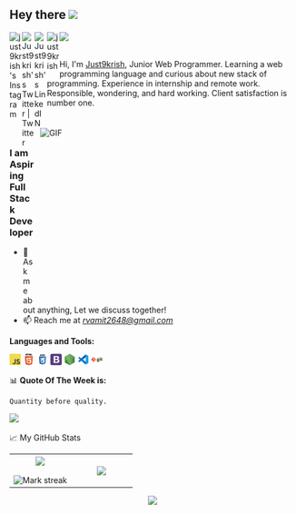 <!--   [![Matrix SVG](https://raw.githubusercontent.com/rodrigograca31/rodrigograca31/master/matrix.svg)](https://www.youtube.com/watch?v=SDkAGkd4NLc)  --> 
 ## Hey there <img src="https://media.giphy.com/media/hvRJCLFzcasrR4ia7z/giphy.gif" width="25px">
<a href="https://www.instagram.com/ig_ryuga" target="_blank">
  <img align="left" alt="just9krish's Instagram" width="22px" src="https://upload.wikimedia.org/wikipedia/commons/thumb/e/e7/Instagram_logo_2016.svg/768px-Instagram_logo_2016.svg.png" />
</a>
<a href="https://twitter.com/rvamit2648" target="_blank">
  <img align="left" alt="Just9krish's Twitter | Twitter" width="22px" src="https://raw.githubusercontent.com/peterthehan/peterthehan/master/assets/twitter.svg" />
</a>
<a href="https://www.linkedin.com/in/amit-vishwakarma-bb54b222a/" target="_blank">
  <img align="left" alt="Just9krish's LinkedIN" width="22px" src="https://raw.githubusercontent.com/peterthehan/peterthehan/master/assets/linkedin.svg" />
</a>
<a href="https://codepen.io/just9krish" target="_blank"><img src="https://raw.githubusercontent.com/rahuldkjain/github-profile-readme-generator/master/src/images/icons/Social/codepen.svg" alt="just9krish" style="max-width: 100%;" width="22px" align="left" /></a>

<img src="https://komarev.com/ghpvc/?username=just9krish&color=blue&style=flat-square" align="left" />

<br />
<br />

Hi, I'm [Just9krish](https://www.linkedin.com/in/amit-vishwakarma-bb54b222a/), Junior Web Programmer. Learning a web programming language and curious about new stack of
programming. Experience in internship and remote work.
Responsible, wondering, and hard working. Client satisfaction is
number one.

  <img align="right" style="margin-left: 10px" alt="GIF" src="https://media.giphy.com/media/f3iwJFOVOwuy7K6FFw/giphy.gif" width="450" height="300" />

### I am Aspiring Full Stack Developer
- 💬 Ask me about anything, Let we discuss together!
- 📫 Reach me at <i>rvamit2648@gmail.com</i>

**Languages and Tools:**  

<code><img height="20" src="https://raw.githubusercontent.com/github/explore/80688e429a7d4ef2fca1e82350fe8e3517d3494d/topics/javascript/javascript.png"></code>
<code><img height="20" src="https://github.com/Just9krish/Just9krish/blob/0271cd96778c3ce46ad4af5054f39b18e13a85ce/icons/html-5-svgrepo-com.svg"></code>
<code><img height="20" src="https://github.com/Just9krish/Just9krish/blob/0271cd96778c3ce46ad4af5054f39b18e13a85ce/icons/css3-logo-svgrepo-com.svg"></code>
<code><img height="20" src="https://github.com/Just9krish/Just9krish/blob/0271cd96778c3ce46ad4af5054f39b18e13a85ce/icons/bootstrap-svgrepo-com.svg"></code>
<code><img height="20" src="https://raw.githubusercontent.com/github/explore/80688e429a7d4ef2fca1e82350fe8e3517d3494d/topics/nodejs/nodejs.png"></code>
<code><img height="20" src="https://github.com/Just9krish/Just9krish/blob/0271cd96778c3ce46ad4af5054f39b18e13a85ce/icons/vscode-svgrepo-com.svg"></code>
<code><img height="20" src="https://raw.githubusercontent.com/github/explore/80688e429a7d4ef2fca1e82350fe8e3517d3494d/topics/git/git.png"></code>
<!-- <code><img height="20" src="https://github.com/Just9krish/Just9krish/blob/0271cd96778c3ce46ad4af5054f39b18e13a85ce/icons/npm-svgrepo-com%20(1).svg"></code> -->
<!-- <code><img height="20" src="https://raw.githubusercontent.com/github/explore/80688e429a7d4ef2fca1e82350fe8e3517d3494d/topics/mongodb/mongodb.png"></code> -->

📊 **Quote Of The Week is:**
<!--START_SECTION:waka-->
```text
Quantity before quality.
```
<!--END_SECTION:waka-->

<img src="https://user-images.githubusercontent.com/73097560/115834477-dbab4500-a447-11eb-908a-139a6edaec5c.gif"></p>

📈 My GitHub Stats

<table border="0" align="center">
<tr border="0">
<td width="50%" align="center">
  
  <img  align="center"  src="https://github-readme-stats.vercel.app/api?username=just9krish&theme=tokyonight&show_icons=true&count_private=true" />
  <br></br>
  <img  title="🔥 Get streak stats for your profile at git.io/streak-stats" alt="Mark streak" src="https://github-readme-streak-stats.herokuapp.com/?user=just9krish&theme=tokyonight&hide_border=true" />


  
</td>

<td width="50%" align="center">

  <img  align="center"  src="https://github-readme-stats.anuraghazra1.vercel.app/api/top-langs/?username=just9krish&theme=tokyonight&hide_border=true&no-bg=true&no-frame=true&langs_count=10"/>
  
  </td>
</tr>
</table>


<p  align="center">
<img src="https://user-images.githubusercontent.com/73097560/115834477-dbab4500-a447-11eb-908a-139a6edaec5c.gif"></p>

